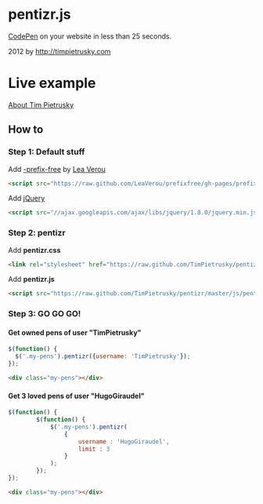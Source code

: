 # pentizr.js

[CodePen](http://codepen.io) on your website in less than 25 seconds.

2012 by http://timpietrusky.com

# Live example

[About Tim Pietrusky](http://timpietrusky.koding.com/dateme)

## How to

### Step 1: Default stuff

Add [-prefix-free](http://leaverou.github.com/prefixfree/) by [Lea Verou](http://lea.verou.me/) 

```html
<script src="https://raw.github.com/LeaVerou/prefixfree/gh-pages/prefixfree.min.js"></script>
```

Add [jQuery](http://leaverou.github.com/prefixfree/) 

```html
<script src="//ajax.googleapis.com/ajax/libs/jquery/1.8.0/jquery.min.js"></script>
```
    
### Step 2: pentizr

Add **pentizr.css**

```html
<link rel="stylesheet" href="https://raw.github.com/TimPietrusky/pentizr/master/css/pentizr.css">
```
        
Add **pentizr.js**

```html
<script src="https://raw.github.com/TimPietrusky/pentizr/master/js/pentizr.js"></script>
```
        
### Step 3: GO GO GO!

#### Get owned pens of user "TimPietrusky"

```javascript
$(function() {
  $('.my-pens').pentizr({username: 'TimPietrusky'});
});
```

```html  
<div class="my-pens"></div>
```

#### Get 3 loved pens of user "HugoGiraudel"

```javascript
$(function() {
        $(function() {
            $('.my-pens').pentizr(
                {
                    username : 'HugoGiraudel',
                    limit : 3
                }
            );
        });
});
```

```html  
<div class="my-pens"></div>
```